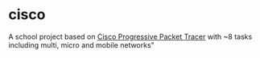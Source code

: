 # cisco
A school project based on [Cisco Progressive Packet Tracer](https://learningnetwork.cisco.com/s/packet-tracer-alternative-lab-solutions) with ~8 tasks including multi, micro and mobile networks"
